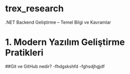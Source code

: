 # trex_research
.NET Backend Geliştirme – Temel Bilgi ve Kavramlar

# 1. Modern Yazılım Geliştirme Pratikleri 
##Git ve GitHub nedir?
-fhdgskshfd
-fghsdjhgjdf

